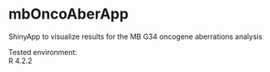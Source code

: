 # mbOncoAberApp
ShinyApp to visualize results for the MB G34 oncogene aberrations analysis

Tested environment:  
R 4.2.2

